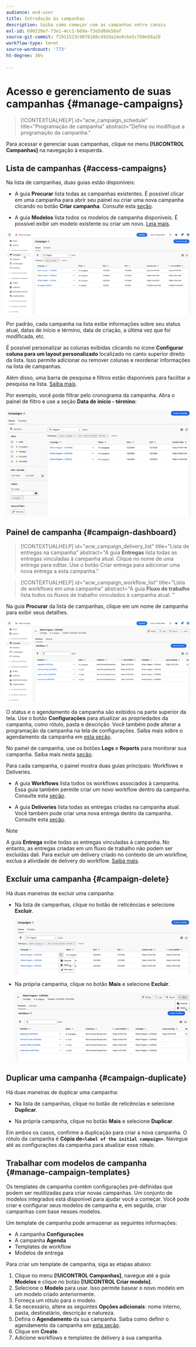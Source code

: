 ```yaml
---
audience: end-user
title: Introdução às campanhas
description: Saiba como começar com as campanhas entre canais
exl-id: 690229e7-73e1-4cc1-b69a-f3e5d8de58af
source-git-commit: f1911523c9076188c492da24e0cbe5c760e58a28
workflow-type: tm+mt
source-wordcount: '773'
ht-degree: 36%

---
```


# Acesso e gerenciamento de suas campanhas {#manage-campaigns}

>[!CONTEXTUALHELP]
>id="acw_campaign_schedule"
>title="Programação de campanha"
>abstract="Defina ou modifique a programação da campanha."

Para acessar e gerenciar suas campanhas, clique no menu **[!UICONTROL Campanhas]** na navegação à esquerda.

## Lista de campanhas {#access-campaigns}

Na lista de campanhas, duas guias estão disponíveis:

* A guia **Procurar** lista todas as campanhas existentes. É possível clicar em uma campanha para abrir seu painel ou criar uma nova campanha clicando no botão **Criar campanha**. Consulte esta [seção](create-campaigns.md#create-campaigns).

* A guia **Modelos** lista todos os modelos de campanha disponíveis. É possível exibir um modelo existente ou criar um novo. [Leia mais](#manage-campaign-templates).

![Descrição: A tela da lista de campanhas mostrando as guias Procurar e Modelos, juntamente com as opções para criar ou exibir campanhas](assets/campaign-list.png)

Por padrão, cada campanha na lista exibe informações sobre seu status atual, datas de início e término, data de criação, a última vez que foi modificada, etc.

É possível personalizar as colunas exibidas clicando no ícone **Configurar coluna para um layout personalizado** localizado no canto superior direito da lista. Isso permite adicionar ou remover colunas e reordenar informações na lista de campanhas.

Além disso, uma barra de pesquisa e filtros estão disponíveis para facilitar a pesquisa na lista. [Saiba mais](../get-started/user-interface.md#list-screens).

Por exemplo, você pode filtrar pelo cronograma da campanha. Abra o painel de filtro e use a seção **Data de início - término**:

![Descrição: o painel de filtros mostra opções para filtrar campanhas por datas de início e término](assets/campaign-filter-on-dates.png)

## Painel de campanha {#campaign-dashboard}

>[!CONTEXTUALHELP]
>id="acw_campaign_delivery_list"
>title="Lista de entregas na campanha"
>abstract="A guia **Entregas** lista todas as entregas vinculadas à campanha atual. Clique no nome de uma entrega para editar. Use o botão Criar entrega para adicionar uma nova entrega a esta campanha."

>[!CONTEXTUALHELP]
>id="acw_campaign_workflow_list"
>title="Lista de workflows em uma campanha"
>abstract="A guia **Fluxo de trabalho** lista todos os fluxos de trabalho vinculados à campanha atual. "

Na guia **Procurar** da lista de campanhas, clique em um nome de campanha para exibir seus detalhes.

![Descrição: A tela do painel de campanha mostrando o status, o agendamento e as guias de fluxos de trabalho e entregas](assets/campaign-dashboard.png)

O status e o agendamento da campanha são exibidos na parte superior da tela. Use o botão **Configurações** para atualizar as propriedades da campanha, como rótulo, pasta e descrição. Você também pode alterar a programação da campanha na tela de configurações. Saiba mais sobre o agendamento da campanha em [esta seção](create-campaigns.md#campaign-schedule).

No painel de campanha, use os botões **Logs** e **Reports** para monitorar sua campanha. Saiba mais nesta [seção](create-campaigns.md#create-campaigns).

Para cada campanha, o painel mostra duas guias principais: Workflows e Deliveries.

* A guia **Workflows** lista todos os workflows associados à campanha. Essa guia também permite criar um novo workflow dentro da campanha. Consulte esta [seção](create-campaigns.md#create-campaigns).

* A guia **Deliveries** lista todas as entregas criadas na campanha atual. Você também pode criar uma nova entrega dentro da campanha. Consulte esta [seção](create-campaigns.md#create-campaigns).

>[!NOTE]
>
>A guia **Entrega** exibe todas as entregas vinculadas à campanha. No entanto, as entregas criadas em um fluxo de trabalho não podem ser excluídas dali. Para excluir um delivery criado no contexto de um workflow, exclua a atividade de delivery do workflow. [Saiba mais](../msg/gs-messages.md#delivery-delete).

## Excluir uma campanha {#campaign-delete}

Há duas maneiras de excluir uma campanha:

* Na lista de campanhas, clique no botão de reticências e selecione **Excluir**.

  ![Descrição: a tela da lista de campanhas mostrando o botão de reticências e a opção Excluir](assets/delete-a-campaign-from-list.png)

* Na própria campanha, clique no botão **Mais** e selecione **Excluir**.

  ![Descrição: a tela do painel de campanha mostrando o botão Mais e a opção Excluir](assets/delete-a-campaign-from-dashboard.png)

## Duplicar uma campanha {#campaign-duplicate}

Há duas maneiras de duplicar uma campanha:

* Na lista de campanhas, clique no botão de reticências e selecione **Duplicar**.

* Na própria campanha, clique no botão **Mais** e selecione **Duplicar**.

Em ambos os casos, confirme a duplicação para criar a nova campanha. O rótulo da campanha é **Cópia de`<label of the initial campaign>`**. Navegue até as configurações da campanha para atualizar esse rótulo.

## Trabalhar com modelos de campanha {#manage-campaign-templates}

Os templates de campanha contêm configurações pré-definidas que podem ser reutilizadas para criar novas campanhas. Um conjunto de modelos integrados está disponível para ajudar você a começar. Você pode criar e configurar seus modelos de campanha e, em seguida, criar campanhas com base nesses modelos.

Um template de campanha pode armazenar as seguintes informações:

* A campanha **Configurações**
* A campanha **Agenda**
* Templates de workflow
* Modelos de entrega

Para criar um template de campanha, siga as etapas abaixo:

1. Clique no menu **[!UICONTROL Campanhas]**, navegue até a guia **Modelos** e clique no botão **[!UICONTROL Criar modelo]**.
1. Selecione o **Modelo** para usar. Isso permite basear o novo modelo em um modelo criado anteriormente.
1. Forneça um rótulo para o modelo.
1. Se necessário, altere as seguintes **Opções adicionais**: nome interno, pasta, destinatário, descrição e natureza.
1. Defina o **Agendamento** da sua campanha. Saiba como definir o agendamento da campanha em [esta seção](create-campaigns.md#campaign-schedule).
1. Clique em **Create**.
1. Adicione workflows e templates de delivery à sua campanha.